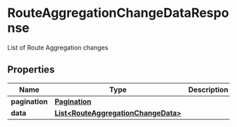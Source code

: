 

# RouteAggregationChangeDataResponse

List of Route Aggregation changes

## Properties

| Name | Type | Description | Notes |
|------------ | ------------- | ------------- | -------------|
|**pagination** | [**Pagination**](Pagination.md) |  |  [optional] |
|**data** | [**List&lt;RouteAggregationChangeData&gt;**](RouteAggregationChangeData.md) |  |  [optional] |



